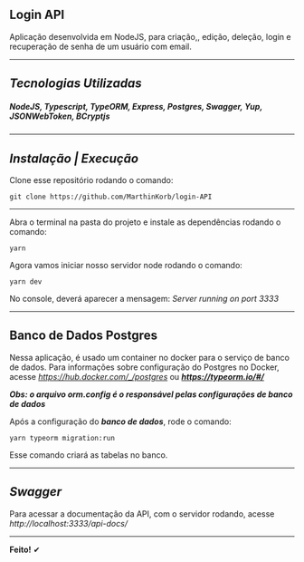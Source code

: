 ## **Login API**

Aplicação desenvolvida em NodeJS, para criação,, edição, deleção, login e recuperação de senha de um usuário com email. 

---

## **_Tecnologias Utilizadas_**

##### NodeJS, Typescript, TypeORM, Express, Postgres, Swagger, Yup, JSONWebToken, BCryptjs

---

## **_Instalação | Execução_**

Clone esse repositório rodando o comando:

    git clone https://github.com/MarthinKorb/login-API

---

Abra o terminal na pasta do projeto e instale as dependências rodando o comando:

    yarn

Agora vamos iniciar nosso servidor node rodando o comando:

    yarn dev

No console, deverá aparecer a mensagem: _Server running on port 3333_

---

## Banco de Dados Postgres

Nessa aplicação, é usado um container no docker para o serviço de banco de dados.
Para informações sobre configuração do Postgres no Docker, acesse *https://hub.docker.com/_/postgres* ou ***https://typeorm.io/#/***

**_Obs: o arquivo orm.config é o responsável pelas configurações de banco de dados_**

Após a configuração do **_banco de dados_**, rode o comando:

    yarn typeorm migration:run

Esse comando criará as tabelas no banco.

---

## **_Swagger_**

Para acessar a documentação da API, com o servidor rodando, acesse _http://localhost:3333/api-docs/_

<!-- <p align="center" border-radius="4px">
    <img src=".github/exp1.png" width=800">
    <img src=".github/exp2.png" width=800">
    <img src=".github/exp3.png" width=800">
    <img src=".github/exp4.png" width=800">
    <img src=".github/exp5.png" width=800">
</p> -->

---

**Feito!** ✔
